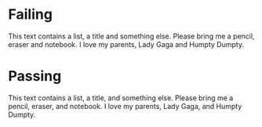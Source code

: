 # Failing
This text contains a list, a title and something else.
Please bring me a pencil, eraser and notebook.
I love my parents, Lady Gaga and Humpty Dumpty.

# Passing
This text contains a list, a title, and something else.
Please bring me a pencil, eraser, and notebook.
I love my parents, Lady Gaga, and Humpty Dumpty.